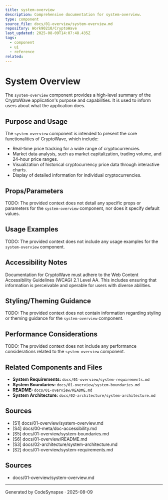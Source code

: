 ```yaml
---
title: system-overview
description: Comprehensive documentation for system-overview.
type: component
source_file: docs/01-overview/system-overview.md
repository: Work90210/CryptoWave
last_updated: 2025-08-09T14:07:48.435Z
tags:
  - component
  - ui
  - reference
related:
---
```

# System Overview

The `system-overview` component provides a high-level summary of the CryptoWave application's purpose and capabilities. It is used to inform users about what the application does.

## Purpose and Usage

The `system-overview` component is intended to present the core functionalities of CryptoWave, which include:

*   Real-time price tracking for a wide range of cryptocurrencies.
*   Market data analysis, such as market capitalization, trading volume, and 24-hour price ranges.
*   Visualization of historical cryptocurrency price data through interactive charts.
*   Display of detailed information for individual cryptocurrencies.

## Props/Parameters

TODO: The provided context does not detail any specific props or parameters for the `system-overview` component, nor does it specify default values.

## Usage Examples

TODO: The provided context does not include any usage examples for the `system-overview` component.

## Accessibility Notes

Documentation for CryptoWave must adhere to the Web Content Accessibility Guidelines (WCAG) 2.1 Level AA. This includes ensuring that information is perceivable and operable for users with diverse abilities.

## Styling/Theming Guidance

TODO: The provided context does not contain information regarding styling or theming guidance for the `system-overview` component.

## Performance Considerations

TODO: The provided context does not include any performance considerations related to the `system-overview` component.

## Related Components and Files

*   **System Requirements:** `docs/01-overview/system-requirements.md`
*   **System Boundaries:** `docs/01-overview/system-boundaries.md`
*   **README:** `docs/01-overview/README.md`
*   **System Architecture:** `docs/02-architecture/system-architecture.md`

## Sources

- [S1] docs/01-overview/system-overview.md
- [S4] docs/00-meta/doc-accessibility.md
- [S5] docs/01-overview/system-boundaries.md
- [S6] docs/01-overview/README.md
- [S3] docs/02-architecture/system-architecture.md
- [S2] docs/01-overview/system-requirements.md

## Sources
- docs/01-overview/system-overview.md

---
Generated by CodeSynapse · 2025-08-09